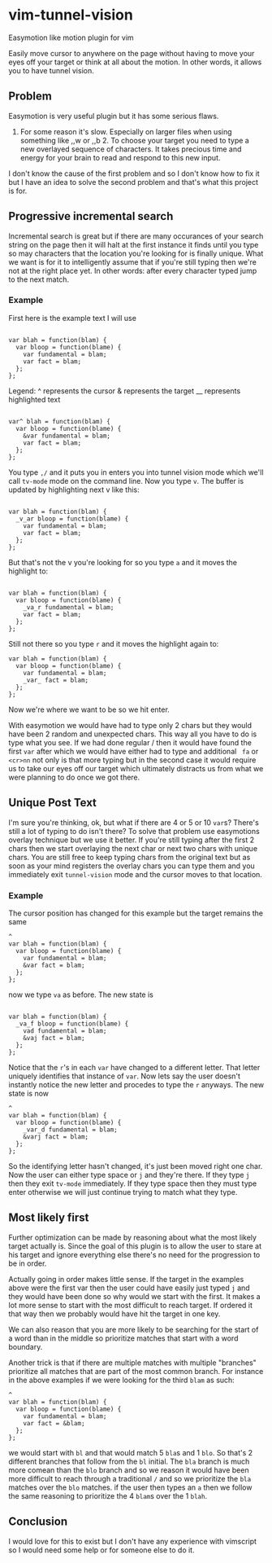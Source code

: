 # vim-tunnel-vision

Easymotion like motion plugin for vim

Easily move cursor to anywhere on the page without having to move your eyes off
your target or think at all about the motion.  In other words, it allows you to
have tunnel vision. 

## Problem

Easymotion is very useful plugin but it has some serious flaws.  

1. For some reason it's slow.  Especially on larger files when using something
like ,,w or ,,b 2. To choose your target you need to type a new overlayed
sequence of characters.  It takes precious time and energy for your brain to
read and respond to this new input.

I don't know the cause of the first problem and so I don't know how to fix it
but I have an idea to solve the second problem and that's what this project is
for.

## Progressive incremental search

Incremental search is great but if there are many occurances of your search
string on the page then it will halt at the first instance it finds until you
type so may characters that the location you're looking for is finally unique.
What we want is for it to intelligently assume that if you're still typing then
we're not at the right place yet.  In other words: after every character typed
jump to the next match.

### Example

First here is the example text I will use
```

var blah = function(blam) {
  var bloop = function(blame) {
    var fundamental = blam;
    var fact = blam;
  };
};
```
Legend: 
^ represents the cursor 
& represents the target 
\_<chars>\_ represents highlighted text 
```

var^ blah = function(blam) {
  var bloop = function(blame) {
    &var fundamental = blam;
    var fact = blam;
  };
};
```
You type `,/` and it puts you in enters you into tunnel vision mode which we'll call `tv-mode` mode on the
command line.  Now you type `v`.  The buffer is updated by highlighting next
v like this:


```

var blah = function(blam) {
  _v_ar bloop = function(blame) {
    var fundamental = blam;
    var fact = blam;
  };
};
```
But that's not the v you're looking for so you type `a` and it moves the
highlight to:

```

var blah = function(blam) {
  var bloop = function(blame) {
    _va_r fundamental = blam;
    var fact = blam;
  };
};
```

Still not there so you type `r` and it moves the highlight again to:


```
var blah = function(blam) {
  var bloop = function(blame) {
    var fundamental = blam;
    _var_ fact = blam;
  };
};
```
Now we're where we want to be so we hit enter.

With easymotion we would have had to type only 2 chars but they would have been
2 random and unexpected chars.  This way all you have to do is type what you
see.  If we had done regular /<pattern> then it would have found the first
`var` after which we would have either had to type and additional ` fa` or
`<cr>nn` not only is that more typing but in the second case it would require
us to take our eyes off our target which ultimately distracts us from what we
were planning to do once we got there.

## Unique Post Text

I'm sure you're thinking, ok, but what if there are 4 or 5 or 10 `var`s?
There's still a lot of typing to do isn't there? To solve that problem use
easymotions overlay technique but we use it better.  If you're still typing
after the first 2 chars then we start overlaying the next char or next two
chars with unique chars.  You are still free to keep typing chars from the
original text but as soon as your mind registers the overlay chars you can type
them and you immediately exit `tunnel-vision` mode and the cursor moves to that
location.

### Example

The cursor position has changed for this example but the target remains the same
```
^
var blah = function(blam) {
  var bloop = function(blame) {
    var fundamental = blam;
    &var fact = blam;
  };
};
```
now we type `va` as before.  The new state is 


```

var blah = function(blam) {
  _va_f bloop = function(blame) {
    vad fundamental = blam;
    &vaj fact = blam;
  };
};
```
Notice that the `r`'s in each `var` have changed to a different letter.  That
letter uniquely identifies that instance of `var`.  Now lets say the user
doesn't instantly notice the new letter and procedes to type the `r` anyways.
The new state is now

```
^
var blah = function(blam) {
  var bloop = function(blame) {
    _var_d fundamental = blam;
    &varj fact = blam;
  };
};
```
So the identifying letter hasn't changed, it's just been moved right one char.
Now the user can either type space or `j` and they're there.  If they type `j`
then they exit `tv-mode` immediately.  If they type space then they must type
enter otherwise we will just continue trying to match what they type.

## Most likely first

Further optimization can be made by reasoning about what the most likely target
actually is.  Since the goal of this plugin is to allow the user to stare at
his target and ignore everything else there's no need for the progression to be
in order. 

Actually going in order makes little sense.  If the target in the examples
above were the first var then the user could have easily just typed `j` and
they would have been done so why would we start with the first.  It makes a lot
more sense to start with the most difficult to reach target.  If ordered it
that way then we probably would have hit the target in one key. 

We can also reason that you are more likely to be searching for the start of
a word than in the middle so prioritize matches that start with a word
boundary.

Another trick is that if there are multiple matches with multiple "branches"
prioritize all matches that are part of the most common branch.  For instance
in the above examples if we were looking for the third `blam` as such:
```
^
var blah = function(blam) {
  var bloop = function(blame) {
    var fundamental = blam;
    var fact = &blam;
  };
};
```
we would start with `bl` and that would match 5 `bla`s and 1 `blo`.  So that's
2 different branches that follow from the `bl` initial.  The `bla` branch is
much more comean than the `blo` branch and so we reason it would have been more
difficult to reach through a traditional `/` and so we prioritize the `bla`
matches over the `blo` matches. if the user then types an `a` then we follow
the same reasoning to prioritize the 4 `blam`s over the 1 `blah`.


## Conclusion

I would love for this to exist but I don't have any experience with vimscript
so I would need some help or for someone else to do it.
